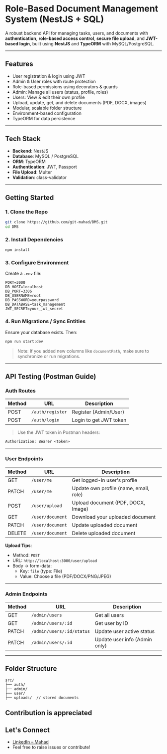 # Role-Based Document Management System (NestJS + SQL)

A robust backend API for managing tasks, users, and documents with **authentication**, **role-based access control**, **secure file upload**, and **JWT-based login**, built using **NestJS** and **TypeORM** with MySQL/PostgreSQL.

---

## Features

- User registration & login using JWT
- Admin & User roles with route protection
- Role-based permissions using decorators & guards
- Admin: Manage all users (status, profile, roles)
- Users: View & edit their own profile
- Upload, update, get, and delete documents (PDF, DOCX, images)
- Modular, scalable folder structure
- Environment-based configuration
- TypeORM for data persistence

---

## Tech Stack

- **Backend**: NestJS
- **Database**: MySQL / PostgreSQL
- **ORM**: TypeORM
- **Authentication**: JWT, Passport
- **File Upload**: Multer
- **Validation**: class-validator

---

## Getting Started

### 1. Clone the Repo

```bash
git clone https://github.com/git-mahad/DMS.git
cd DMS
```

### 2. Install Dependencies

```bash
npm install
```

### 3. Configure Environment

Create a `.env` file:

```env
PORT=3000
DB_HOST=localhost
DB_PORT=3306
DB_USERNAME=root
DB_PASSWORD=yourpassword
DB_DATABASE=task_management
JWT_SECRET=your_jwt_secret
```

### 4. Run Migrations / Sync Entities

Ensure your database exists. Then:

```bash
npm run start:dev
```

> Note: If you added new columns like `documentPath`, make sure to synchronize or run migrations.

---

## API Testing (Postman Guide)

### Auth Routes

| Method | URL                  | Description            |
|--------|----------------------|------------------------|
| POST   | `/auth/register`     | Register (Admin/User)  |
| POST   | `/auth/login`        | Login to get JWT token |

> Use the JWT token in Postman headers:
```
Authorization: Bearer <token>
```

---

### User Endpoints

| Method | URL                  | Description             |
|--------|----------------------|-------------------------|
| GET    | `/user/me`           | Get logged-in user's profile |
| PATCH  | `/user/me`           | Update own profile (name, email, role) |
| POST   | `/user/upload`       | Upload document (PDF, DOCX, Image) |
| GET    | `/user/document`     | Download your uploaded document |
| PATCH  | `/user/document`     | Update uploaded document |
| DELETE | `/user/document`     | Delete uploaded document |

 **Upload Tips**:
- Method: `POST`
- URL: `http://localhost:3000/user/upload`
- Body → form-data:
  - Key: `file` (type: File)
  - Value: Choose a file (PDF/DOCX/PNG/JPEG)

---

### Admin Endpoints

| Method | URL                      | Description                |
|--------|--------------------------|----------------------------|
| GET    | `/admin/users`           | Get all users              |
| GET    | `/admin/users/:id`       | Get user by ID             |
| PATCH  | `/admin/users/:id/status`| Update user active status  |
| PATCH  | `/admin/users/:id`       | Update user info (Admin only) |

---

## Folder Structure

```
src/
├── auth/
├── admin/
├── user/
├── uploads/  // stored documents
```
## Contribution is appreciated

## Let's Connect

- [LinkedIn – Mahad](https://linkedin.com/in/mahad-dev)
- Feel free to raise issues or contribute!
